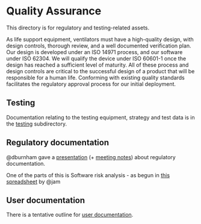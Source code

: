 # Quality Assurance

This directory is for regulatory and testing-related assets.

As life support equipment, ventilators must have a high-quality design,
with design controls, thorough review, and a well documented
verification plan. Our design is developed under an ISO 14971 process,
and our software under ISO 62304. We will qualify the device under ISO
60601-1 once the design has reached a sufficient level of maturity. All
of these process and design controls are critical to the successful
design of a product that will be responsible for a human life.
Conforming with existing quality standards facilitates the regulatory
approval process for our initial deployment.

## Testing

Documentation relating to the testing equipment, strategy and test data is in the [testing](testing) subdirectory.

## Regulatory documentation

@dburnham gave a
[presentation](https://drive.google.com/file/d/17TrlYEdPBqmQ97-7uFb2WTVTtogmpT2r/view?usp=sharing)
(+ [meeting notes](https://docs.google.com/document/d/14lrTVcYuuUii7QTvuJJneex-_uKSHQ33Hg9CR5pOARo/edit#heading=h.dispr3j9lih))
about regulatory documentation.

One of the parts of this is Software risk analysis - as begun in
[this spreadsheet](https://docs.google.com/spreadsheets/d/1qlTV5HqxnhlJXuhbSsEIfU-YwnN6PzgASv9_2dc5-cM/edit?usp=sharing) by @jam

## User documentation

There is a tentative outline for [user documentation](user_documentation.md).
